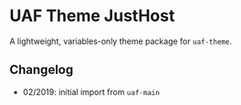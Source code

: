 # UAF Theme JustHost

A lightweight, variables-only theme package for `uaf-theme`.

## Changelog

- 02/2019: initial import from `uaf-main`
